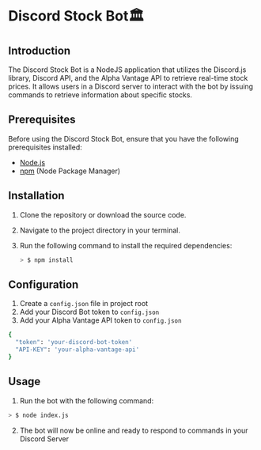 # Discord Stock Bot🏛️

## Introduction

The Discord Stock Bot is a NodeJS application that utilizes the Discord.js library, Discord API, and the Alpha Vantage API to retrieve real-time stock prices. It allows users in a Discord server to interact with the bot by issuing commands to retrieve information about specific stocks.

## Prerequisites

Before using the Discord Stock Bot, ensure that you have the following prerequisites installed:

- [Node.js](https://nodejs.org/)
- [npm](https://www.npmjs.com/) (Node Package Manager)

## Installation

1. Clone the repository or download the source code.
2. Navigate to the project directory in your terminal.
3. Run the following command to install the required dependencies:

   ```bash
   > $ npm install
   ```

## Configuration

1. Create a `config.json` file in project root
2. Add your Discord Bot token to  `config.json`
3. Add your Alpha Vantage API token to `config.json`

  ```bash
  {
    "token": 'your-discord-bot-token'
    "API-KEY": 'your-alpha-vantage-api'
  }
  ```

## Usage

1. Run the bot with the following command: 

  ```bash
  > $ node index.js
  ```

2. The bot will now be online and ready to respond to commands in your Discord Server

